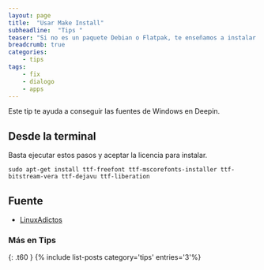 ```yaml
---
layout: page
title:  "Usar Make Install"
subheadline:  "Tips "
teaser: "Si no es un paquete Debian o Flatpak, te enseñamos a instalar de otra forma"
breadcrumb: true
categories:
    - tips
tags:
    - fix
    - dialogo
    - apps
---
```

Este tip te ayuda a conseguir las fuentes de Windows en Deepin.

## Desde la terminal
Basta ejecutar estos pasos y aceptar la licencia para instalar.

~~~
sudo apt-get install ttf-freefont ttf-mscorefonts-installer ttf-bitstream-vera ttf-dejavu ttf-liberation
~~~

## Fuente
* [LinuxAdictos](https://www.linuxadictos.com/4-cosas-despues-instalar-debian.html)

### Más en Tips
{: .t60 }
{% include list-posts category='tips' entries='3'%}
